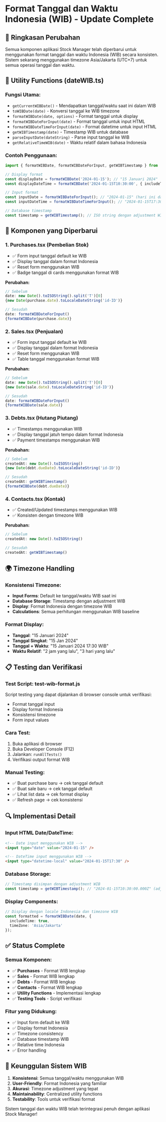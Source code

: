 # Format Tanggal dan Waktu Indonesia (WIB) - Update Complete

## 📅 Ringkasan Perubahan

Semua komponen aplikasi Stock Manager telah diperbarui untuk menggunakan format tanggal dan waktu Indonesia (WIB) secara konsisten. Sistem sekarang menggunakan timezone Asia/Jakarta (UTC+7) untuk semua operasi tanggal dan waktu.

## 🔧 Utility Functions (dateWIB.ts)

### Fungsi Utama:
- `getCurrentWIBDate()` - Mendapatkan tanggal/waktu saat ini dalam WIB
- `toWIBDate(date)` - Konversi tanggal ke WIB timezone
- `formatWIBDate(date, options)` - Format tanggal untuk display
- `formatWIBDateForInput(date)` - Format tanggal untuk input HTML
- `formatWIBDateTimeForInput(date)` - Format datetime untuk input HTML
- `getWIBTimestamp(date)` - Timestamp WIB untuk database
- `parseInputDate(dateString)` - Parse input tanggal ke WIB
- `getRelativeTimeWIB(date)` - Waktu relatif dalam bahasa Indonesia

### Contoh Penggunaan:
```typescript
import { formatWIBDate, formatWIBDateForInput, getWIBTimestamp } from '../utils/dateWIB';

// Display format
const displayDate = formatWIBDate('2024-01-15'); // "15 Januari 2024"
const displayDateTime = formatWIBDate('2024-01-15T10:30:00', { includeTime: true }); // "15 Januari 2024 17:30 WIB"

// Input format
const inputDate = formatWIBDateForInput(); // "2024-01-15" (hari ini dalam WIB)
const inputDateTime = formatWIBDateTimeForInput(); // "2024-01-15T17:30" (sekarang dalam WIB)

// Database timestamp
const timestamp = getWIBTimestamp(); // ISO string dengan adjustment WIB
```

## 📱 Komponen yang Diperbarui

### 1. Purchases.tsx (Pembelian Stok)
- ✅ Form input tanggal default ke WIB
- ✅ Display tanggal dalam format Indonesia
- ✅ Reset form menggunakan WIB
- ✅ Badge tanggal di cards menggunakan format WIB

**Perubahan:**
```typescript
// Sebelum
date: new Date().toISOString().split('T')[0]
{new Date(purchase.date).toLocaleDateString('id-ID')}

// Sesudah  
date: formatWIBDateForInput()
{formatWIBDate(purchase.date)}
```

### 2. Sales.tsx (Penjualan)
- ✅ Form input tanggal default ke WIB
- ✅ Display tanggal dalam format Indonesia
- ✅ Reset form menggunakan WIB
- ✅ Table tanggal menggunakan format WIB

**Perubahan:**
```typescript
// Sebelum
date: new Date().toISOString().split('T')[0]
{new Date(sale.date).toLocaleDateString('id-ID')}

// Sesudah
date: formatWIBDateForInput()
{formatWIBDate(sale.date)}
```

### 3. Debts.tsx (Hutang Piutang)
- ✅ Timestamps menggunakan WIB
- ✅ Display tanggal jatuh tempo dalam format Indonesia
- ✅ Payment timestamps menggunakan WIB

**Perubahan:**
```typescript
// Sebelum
createdAt: new Date().toISOString()
{new Date(debt.dueDate).toLocaleDateString('id-ID')}

// Sesudah
createdAt: getWIBTimestamp()
{formatWIBDate(debt.dueDate)}
```

### 4. Contacts.tsx (Kontak)
- ✅ Created/Updated timestamps menggunakan WIB
- ✅ Konsisten dengan timezone WIB

**Perubahan:**
```typescript
// Sebelum
createdAt: new Date().toISOString()

// Sesudah
createdAt: getWIBTimestamp()
```

## 🌍 Timezone Handling

### Konsistensi Timezone:
- **Input Forms**: Default ke tanggal/waktu WIB saat ini
- **Database Storage**: Timestamp dengan adjustment WIB
- **Display**: Format Indonesia dengan timezone WIB
- **Calculations**: Semua perhitungan menggunakan WIB baseline

### Format Display:
- **Tanggal**: "15 Januari 2024"
- **Tanggal Singkat**: "15 Jan 2024" 
- **Tanggal + Waktu**: "15 Januari 2024 17:30 WIB"
- **Waktu Relatif**: "2 jam yang lalu", "3 hari yang lalu"

## 📋 Testing dan Verifikasi

### Test Script: test-wib-format.js
Script testing yang dapat dijalankan di browser console untuk verifikasi:
- Format tanggal input
- Display format Indonesia
- Konsistensi timezone
- Form input values

### Cara Test:
1. Buka aplikasi di browser
2. Buka Developer Console (F12)
3. Jalankan: `runAllTests()`
4. Verifikasi output format WIB

### Manual Testing:
- ✅ Buat purchase baru → cek tanggal default
- ✅ Buat sale baru → cek tanggal default  
- ✅ Lihat list data → cek format display
- ✅ Refresh page → cek konsistensi

## 🔍 Implementasi Detail

### Input HTML Date/DateTime:
```html
<!-- Date input menggunakan WIB -->
<input type="date" value="2024-01-15" />

<!-- DateTime input menggunakan WIB -->
<input type="datetime-local" value="2024-01-15T17:30" />
```

### Database Storage:
```typescript
// Timestamp disimpan dengan adjustment WIB
const timestamp = getWIBTimestamp(); // "2024-01-15T10:30:00.000Z" (adjusted)
```

### Display Components:
```typescript
// Display dengan locale Indonesia dan timezone WIB
const formatted = formatWIBDate(date, { 
  includeTime: true,
  timeZone: 'Asia/Jakarta' 
});
```

## ✅ Status Complete

### Semua Komponen:
- ✅ **Purchases** - Format WIB lengkap
- ✅ **Sales** - Format WIB lengkap
- ✅ **Debts** - Format WIB lengkap
- ✅ **Contacts** - Format WIB lengkap
- ✅ **Utility Functions** - Implementasi lengkap
- ✅ **Testing Tools** - Script verifikasi

### Fitur yang Didukung:
- ✅ Input form default ke WIB
- ✅ Display format Indonesia
- ✅ Timezone consistency
- ✅ Database timestamp WIB
- ✅ Relative time Indonesia
- ✅ Error handling

## 🚀 Keunggulan Sistem WIB

1. **Konsistensi**: Semua tanggal/waktu menggunakan WIB
2. **User-Friendly**: Format Indonesia yang familiar
3. **Akurasi**: Timezone adjustment yang tepat
4. **Maintainability**: Centralized utility functions
5. **Testability**: Tools untuk verifikasi format

Sistem tanggal dan waktu WIB telah terintegrasi penuh dengan aplikasi Stock Manager!
